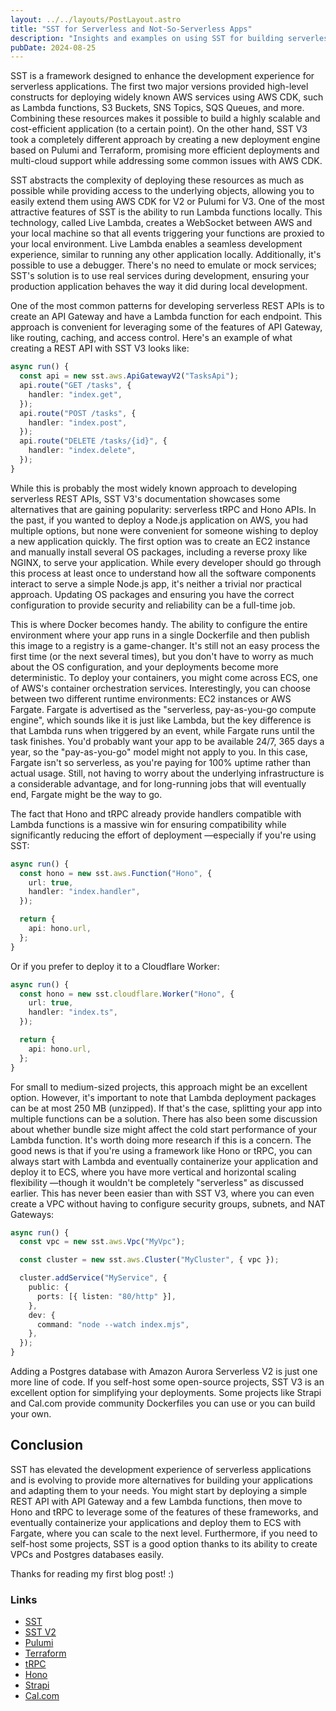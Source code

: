 ```yaml
---
layout: ../../layouts/PostLayout.astro
title: "SST for Serverless and Not-So-Serverless Apps"
description: "Insights and examples on using SST for building serverless and hybrid cloud applications, with a focus on real-world deployment strategies."
pubDate: 2024-08-25
---
```


SST is a framework designed to enhance the development experience for serverless applications. The first two major versions provided high-level constructs for deploying widely known AWS services using AWS CDK, such as Lambda functions, S3 Buckets, SNS Topics, SQS Queues, and more. Combining these resources makes it possible to build a highly scalable and cost-efficient application (to a certain point). On the other hand, SST V3 took a completely different approach by creating a new deployment engine based on Pulumi and Terraform, promising more efficient deployments and multi-cloud support while addressing some common issues with AWS CDK.

SST abstracts the complexity of deploying these resources as much as possible while providing access to the underlying objects, allowing you to easily extend them using AWS CDK for V2 or Pulumi for V3. One of the most attractive features of SST is the ability to run Lambda functions locally. This technology, called Live Lambda, creates a WebSocket between AWS and your local machine so that all events triggering your functions are proxied to your local environment. Live Lambda enables a seamless development experience, similar to running any other application locally. Additionally, it's possible to use a debugger. There's no need to emulate or mock services; SST's solution is to use real services during development, ensuring your production application behaves the way it did during local development.

One of the most common patterns for developing serverless REST APIs is to create an API Gateway and have a Lambda function for each endpoint. This approach is convenient for leveraging some of the features of API Gateway, like routing, caching, and access control. Here's an example of what creating a REST API with SST V3 looks like:

```typescript
async run() {
  const api = new sst.aws.ApiGatewayV2("TasksApi");
  api.route("GET /tasks", {
    handler: "index.get",
  });
  api.route("POST /tasks", {
    handler: "index.post",
  });
  api.route("DELETE /tasks/{id}", {
    handler: "index.delete",
  });
}
```

While this is probably the most widely known approach to developing serverless REST APIs, SST V3's documentation showcases some alternatives that are gaining popularity: serverless tRPC and Hono APIs. In the past, if you wanted to deploy a Node.js application on AWS, you had multiple options, but none were convenient for someone wishing to deploy a new application quickly. The first option was to create an EC2 instance and manually install several OS packages, including a reverse proxy like NGINX, to serve your application. While every developer should go through this process at least once to understand how all the software components interact to serve a simple Node.js app, it's neither a trivial nor practical approach. Updating OS packages and ensuring you have the correct configuration to provide security and reliability can be a full-time job.

This is where Docker becomes handy. The ability to configure the entire environment where your app runs in a single Dockerfile and then publish this image to a registry is a game-changer. It's still not an easy process the first time (or the next several times), but you don't have to worry as much about the OS configuration, and your deployments become more deterministic. To deploy your containers, you might come across ECS, one of AWS's container orchestration services. Interestingly, you can choose between two different runtime environments: EC2 instances or AWS Fargate. Fargate is advertised as the "serverless, pay-as-you-go compute engine", which sounds like it is just like Lambda, but the key difference is that Lambda runs when triggered by an event, while Fargate runs until the task finishes. You'd probably want your app to be available 24/7, 365 days a year, so the "pay-as-you-go" model might not apply to you. In this case, Fargate isn't so serverless, as you're paying for 100% uptime rather than actual usage. Still, not having to worry about the underlying infrastructure is a considerable advantage, and for long-running jobs that will eventually end, Fargate might be the way to go.

The fact that Hono and tRPC already provide handlers compatible with Lambda functions is a massive win for ensuring compatibility while significantly reducing the effort of deployment —especially if you're using SST:

```typescript
async run() {
  const hono = new sst.aws.Function("Hono", {
    url: true,
    handler: "index.handler",
  });

  return {
    api: hono.url,
  };
}
```

Or if you prefer to deploy it to a Cloudflare Worker:

```typescript
async run() {
  const hono = new sst.cloudflare.Worker("Hono", {
    url: true,
    handler: "index.ts",
  });

  return {
    api: hono.url,
  };
}
```

For small to medium-sized projects, this approach might be an excellent option. However, it's important to note that Lambda deployment packages can be at most 250 MB (unzipped). If that's the case, splitting your app into multiple functions can be a solution. There has also been some discussion about whether bundle size might affect the cold start performance of your Lambda function. It's worth doing more research if this is a concern. The good news is that if you're using a framework like Hono or tRPC, you can always start with Lambda and eventually containerize your application and deploy it to ECS, where you have more vertical and horizontal scaling flexibility —though it wouldn't be completely "serverless" as discussed earlier. This has never been easier than with SST V3, where you can even create a VPC without having to configure security groups, subnets, and NAT Gateways:

```typescript
async run() {
  const vpc = new sst.aws.Vpc("MyVpc");

  const cluster = new sst.aws.Cluster("MyCluster", { vpc });

  cluster.addService("MyService", {
    public: {
      ports: [{ listen: "80/http" }],
    },
    dev: {
      command: "node --watch index.mjs",
    },
  });
}
```

Adding a Postgres database with Amazon Aurora Serverless V2 is just one more line of code. If you self-host some open-source projects, SST V3 is an excellent option for simplifying your deployments. Some projects like Strapi and Cal.com provide community Dockerfiles you can use or you can build your own.

## Conclusion

SST has elevated the development experience of serverless applications and is evolving to provide more alternatives for building your applications and adapting them to your needs. You might start by deploying a simple REST API with API Gateway and a few Lambda functions, then move to Hono and tRPC to leverage some of the features of these frameworks, and eventually containerize your applications and deploy them to ECS with Fargate, where you can scale to the next level. Furthermore, if you need to self-host some projects, SST is a good option thanks to its ability to create VPCs and Postgres databases easily.

Thanks for reading my first blog post! :)

### Links

- [SST](https://sst.dev)
- [SST V2](https://v2.sst.dev)
- [Pulumi](https://www.pulumi.com)
- [Terraform](https://www.terraform.io)
- [tRPC](https://trpc.io)
- [Hono](https://hono.dev)
- [Strapi](https://strapi.io)
- [Cal.com](https://cal.com)
